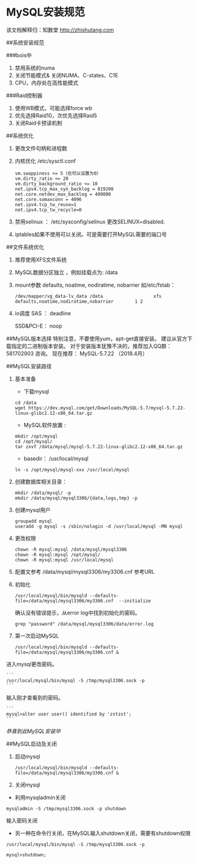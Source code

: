 # MySQL安装规范
该文档解释归：知数堂 http://zhishutang.com

##系统安装规范

###bois中
1. 禁用系统的numa
2. 关闭节能模式& 关闭NUMA、C-states、C1E
3. CPU，内存处在高性能模式

###Raid控制器
1. 使用WB模式，可能选择force wb
2. 优先选择Raid10，次优先选择Raid5 
3. 关闭Raid卡预读机制

##系统优化
1. 更改文件句柄和进程数
2. 内核优化 /etc/sysctl.conf  

    ```
    vm.swappiness <= 5（也可以设置为0）
    vm.dirty_ratio <= 20
    vm.dirty_background_ratio <= 10
    net.ipv4.tcp_max_syn_backlog = 819200
    net.core.netdev_max_backlog = 400000
    net.core.somaxconn = 4096
    net.ipv4.tcp_tw_reuse=1
    net.ipv4.tcp_tw_recycle=0
    ```
    
3. 禁用selinux ： /etc/sysconfig/selinux  更改SELINUX=disabled.
4. iptables如果不使用可以关闭。可是需要打开MySQL需要的端口号

##文件系统优化
1. 推荐使用XFS文件系统
2. MySQL数据分区独立 ，例如挂载点为: /data
3. mount参数 defaults, noatime, nodiratime, nobarrier 如/etc/fstab：

    ```
    /dev/mapper/vg_data-lv_data /data                   xfs     defaults,noatime,nodiratime,nobarrier        1 2
    ```

4. io调度
   SAS      ： deadline
   
   SSD&PCI-E： noop


##MySQL版本选择
特别注意，不要使用yum，apt-get直接安装。 建议从官方下载指定的二进制版本安装。 
对于安装版本犹豫不决的，推荐加入QQ群：581702903 咨询。
现在推荐： MySQL-5.7.22 （2018.4月）

##MySQL安装路径
1.  基本准备 

    * 下载mysql
   
    ``` 
    cd /data
    wget https://dev.mysql.com/get/Downloads/MySQL-5.7/mysql-5.7.22-linux-glibc2.12-x86_64.tar.gz
    ```
  
    * MySQL软件放置 :

    ```  
    mkdir /opt/mysql
    cd /opt/mysql/
    tar zxvf /data/mysql/mysql-5.7.22-linux-glibc2.12-x86_64.tar.gz
    ```

    * basedir：  /usr/local/mysql 
     
    ```
    ln -s /opt/mysql/mysql-xxx /usr/local/mysql
    ```

2.  创建数据库相关目录：

    ```   
    mkdir /data/mysql/ -p
    mkdir /data/mysql/mysql3306/{data,logs,tmp} -p
    ```

3. 创建mysql用户
    
    ```   
    groupadd mysql
    useradd -g mysql -s /sbin/nologin -d /usr/local/mysql -MN mysql
    ```

4. 更改权限

    ```   
    chown -R mysql:mysql /data/mysql/mysql3306
    chown -R mysql:mysql /opt/mysql/
    chown -R mysql:mysql /usr/local/mysql
    ```
   
5. 配置文参考 /data/mysql/mysql3306/my3306.cnf 
   参考URL
   
6. 初始化
     
    ```  
    /usr/local/mysql/bin/mysqld --defaults-file=/data/mysql/mysql3306/my3306.cnf  --initialize
    ```
   
   确认没有错误提示，从error log中找到初始化的密码。
  
    ``` 
    grep "password" /data/mysql/mysql3306/data/error.log
    ```
   
7. 第一次启动MySQL

    ``` 
    /usr/local/mysql/bin/mysqld --defaults-file=/data/mysql/mysql3306/my3306.cnf &
    ```
 进入mysql更改密码。
  
    ```
    /usr/local/mysql/bin/mysql -S /tmp/mysql3306.sock -p 
    ```
  输入刚才查看到的密码。
  
    ```
    mysql>alter user user() identified by 'zstzst';
    ```
  
  *恭喜到此MySQL安装毕*

##MySQL启动及关闭
1. 启动mysql
   
    ```
    /usr/local/mysql/bin/mysqld --defaults-file=/data/mysql/mysql3306/my3306.cnf & 
    ```

2. 关闭mysql


* 利用mysqladmin关闭

```
mysqladmin -S /tmp/mysql3306.sock -p shutdown   
```
输入密码关闭

* 另一种在命令行关闭，在MySQL输入shutdown关闭，需要有shutdown权限

```
/usr/local/mysql/bin/mysql -S /tmp/mysql3306.sock -p 
    
mysql>shutdown;
```


